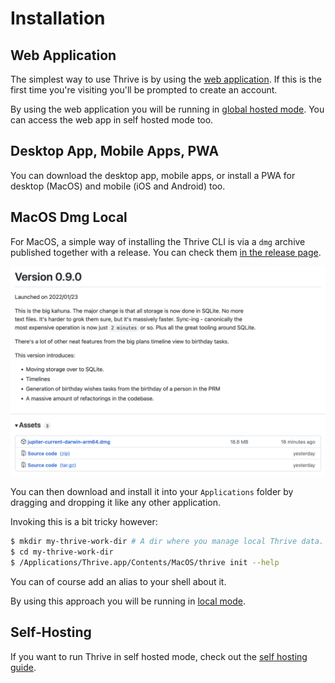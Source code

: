 # Installation

## Web Application

The simplest way to use Thrive is by using the [web application](https://get-thriving.com/).
If this is the first time you're visiting you'll be prompted to create an account.

By using the web application you will be running in
[global hosted mode](../concepts/hosting-options.md). You can access the web app in self hosted mode too.

## Desktop App, Mobile Apps, PWA

You can download the desktop app, mobile apps, or install a PWA for desktop (MacOS) and
mobile (iOS and Android) too.

## MacOS Dmg Local

For MacOS, a simple way of installing the Thrive CLI is via a `dmg` archive published
together with a release. You can check them
[in the release page](https://github.com/horia141/thrive/releases).

![Releases](../assets/install-release.png)

You can then download and install it into your `Applications` folder by dragging and dropping it
like any other application.

Invoking this is a bit tricky however:

```bash
$ mkdir my-thrive-work-dir # A dir where you manage local Thrive data.
$ cd my-thrive-work-dir
$ /Applications/Thrive.app/Contents/MacOS/thrive init --help
```

You can of course add an alias to your shell about it.

By using this approach you will be running in [local mode](../concepts/hosting-options.md).

## Self-Hosting

If you want to run Thrive in self hosted mode, check out the [self hosting guide](self-hosting.md).
